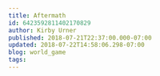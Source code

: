 ```yaml
---
title: Aftermath
id: 6423592811402170829
author: Kirby Urner
published: 2018-07-21T22:37:00.000-07:00
updated: 2018-07-22T14:58:06.298-07:00
blog: world_game
tags: 
---
```


